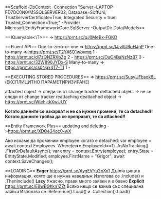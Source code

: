 
==Scaffold-DbContext -Connection "Server=LAPTOP-FD7DC0N0\MSSQLSERVER02;	Database=SoftUni; TrustServerCertificate=True;  Integrated Security = true;	Trusted_Connection=True;" -Provider Microsoft.EntityFrameworkCore.SqlServer -OutputDir Data/Models==

==IQueryable<\T>== -> https://prnt.sc/qJ0MeBx-FGKD

==Fluent API==
One-to-zero-or-one => https://prnt.sc/lJlvAU6uHJgP
One-to-many =>
	https://prnt.sc/T2Y46O1wbvmq 
	1 - https://prnt.sc/dl7zQNZRXbZg
	2 - https://prnt.sc/OuC4BaNzNzB7
	3 - https://prnt.sc/32W890JYDx-S
Many-to-many =>
	https://prnt.sc/cs0Nax4T7-T1
	1 - 

==EXECUTING STORED PROCEDURES== => https://prnt.sc/SusyUFbsok6L
(ЕКСПЛИЦИТНО ПАРАМЕТИРИЗИРАНЕ)

attached object -> следи се от change tracker
dettached object -> не се следи от change tracker
reattaching deattached object -> https://prnt.sc/WIeh-tkXwUUY

**Когато данните се изкарват и не са нужни промени, те са detached!!**
**Когато данните трябва да се преправят, те са attached!!**

==Entity Framework Plus==
	updating and deleting ->https://prnt.sc/XDOe34oc0-wX

Ако искаме да променим employee когато е detached:
	var employee = await context.Employees
		.Where(e=>e.EmployeeId\==1)
		.AsNoTracking()
		.FirstOrDefaultAsync();
	var entry = context.Entry(employee);
	entry.State = EntityState.Modified;
	employee.FirstName = "Grigor";
	await context.SaveChanges();


==LOADING==
**Eager**
	https://prnt.sc/AygEVYu2pXo1
	Дърпа цялата информация, която ще е нужна наведнъж
	Използва се .Include() и .ThenInclude()
**Lazy**
	Ужасно, прави много заявки и е бавно
**Explicit**
	https://prnt.sc/E9wBGhkn1ZZt
	Всяко нещо се взима със специална заявка
	Използва се .Reference().Load() и .Collection().Load()